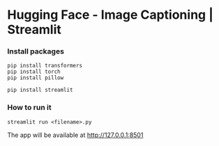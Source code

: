 Hugging Face - Image Captioning | Streamlit 
============================================

### Install packages
```
pip install transformers
pip install torch
pip install pillow
```

```
pip install streamlit
```

### How to run it
```
streamlit run <filename>.py
```
The app will be available at http://127.0.0.1:8501